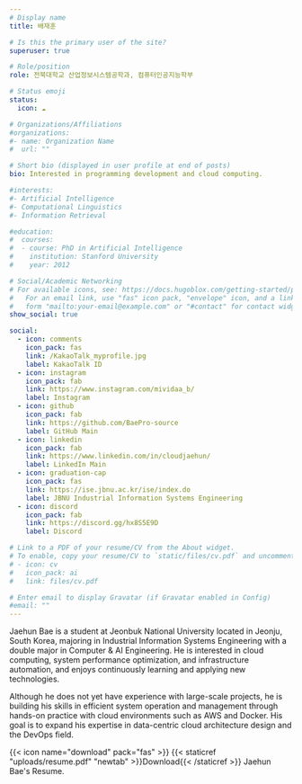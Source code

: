 ```yaml
---
# Display name
title: 배재훈

# Is this the primary user of the site?
superuser: true

# Role/position
role: 전북대학교 산업정보시스템공학과, 컴퓨터인공지능학부

# Status emoji
status:
  icon: ☁️

# Organizations/Affiliations
#organizations:
#- name: Organization Name
#  url: ""

# Short bio (displayed in user profile at end of posts)
bio: Interested in programming development and cloud computing.

#interests:
#- Artificial Intelligence
#- Computational Linguistics
#- Information Retrieval

#education:
#  courses:
#  - course: PhD in Artificial Intelligence
#    institution: Stanford University
#    year: 2012

# Social/Academic Networking
# For available icons, see: https://docs.hugoblox.com/getting-started/page-builder/#icons
#   For an email link, use "fas" icon pack, "envelope" icon, and a link in the
#   form "mailto:your-email@example.com" or "#contact" for contact widget.
show_social: true

social:
  - icon: comments
    icon_pack: fas
    link: /KakaoTalk_myprofile.jpg
    label: KakaoTalk ID
  - icon: instagram
    icon_pack: fab
    link: https://www.instagram.com/mividaa_b/
    label: Instagram
  - icon: github
    icon_pack: fab
    link: https://github.com/BaePro-source
    label: GitHub Main
  - icon: linkedin
    icon_pack: fab
    link: https://www.linkedin.com/in/cloudjaehun/
    label: LinkedIn Main
  - icon: graduation-cap
    icon_pack: fas
    link: https://ise.jbnu.ac.kr/ise/index.do
    label: JBNU Industrial Information Systems Engineering
  - icon: discord
    icon_pack: fab
    link: https://discord.gg/hx8S5E9D
    label: Discord

# Link to a PDF of your resume/CV from the About widget.
# To enable, copy your resume/CV to `static/files/cv.pdf` and uncomment the lines below.
# - icon: cv
#   icon_pack: ai
#   link: files/cv.pdf

# Enter email to display Gravatar (if Gravatar enabled in Config)
#email: ""
---
```


Jaehun Bae is a student at Jeonbuk National University located in Jeonju, South Korea, majoring in Industrial Information Systems Engineering with a double major in Computer & AI Engineering. He is interested in cloud computing, system performance optimization, and infrastructure automation, and enjoys continuously learning and applying new technologies.

Although he does not yet have experience with large-scale projects, he is building his skills in efficient system operation and management through hands-on practice with cloud environments such as AWS and Docker. His goal is to expand his expertise in data-centric cloud architecture design and the DevOps field.

{{< icon name="download" pack="fas" >}} {{< staticref "uploads/resume.pdf" "newtab" >}}Download{{< /staticref >}} Jaehun Bae's Resume.
